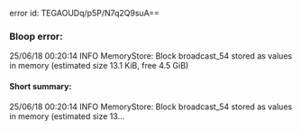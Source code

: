 error id: TEGAOUDq/p5P/N7q2Q9suA==
### Bloop error:

25/06/18 00:20:14 INFO MemoryStore: Block broadcast_54 stored as values in memory (estimated size 13.1 KiB, free 4.5 GiB)
#### Short summary: 

25/06/18 00:20:14 INFO MemoryStore: Block broadcast_54 stored as values in memory (estimated size 13...